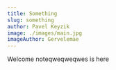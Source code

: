 ```yaml
---
title: Something
slug: something
author: Pavel Keyzik
image: ./images/main.jpg
imageAuthor: Gervelemae
---
```


Welcome noteqweqweqwes is here
